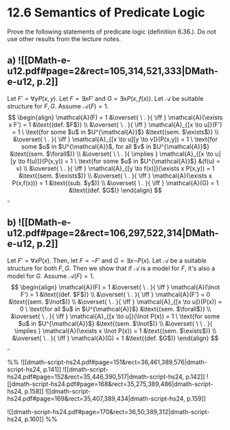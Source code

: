 
# 12.6		Semantics of Predicate Logic
Prove the following statements of predicate logic (definition 6.36.). Do not use other results from the lecture notes.

## a) ![[DMath-e-u12.pdf#page=2&rect=105,314,521,333|DMath-e-u12, p.2]]

Let $F' = \forall y P(x, y)$. Let $F = \exists x F'$ and $G = \exists x P(x, f(x))$. Let $\mathcal{A}$ be suitable structure for $F, G$. Assume $\mathcal{A}(F) = 1$. 
$$
\begin{align}
\mathcal{A}(F) = 1 &\overset{ \ . }{ \iff } \mathcal{A}(\exists x F') = 1 &\text{(def. $F$)} \\
&\overset{ \ . }{ \iff } \mathcal{A}_{[x \to u]}(F') = 1 \ \text{for some $u$ in $U^{\mathcal{A}}$} &\text{(sem. $\exists$)} \\
&\overset{ \ . }{ \iff } \mathcal{A}_{[x \to u][y \to v]}(P(x,y)) = 1 \ \text{for some $u$ in $U^{\mathcal{A}}$, for all $v$ in $U^{\mathcal{A}}$} &\text{(sem. $\forall$)} \\
&\overset{ \ \ . }{ \implies } \mathcal{A}_{[x \to u][y \to f(u)]}(P(x,y)) = 1 \ \text{for some $u$ in $U^{\mathcal{A}}$} &(f(u) = v) \\
&\overset{ \ . }{ \iff } \mathcal{A}_{[y \to f(x)]}(\exists x P(x,y)) = 1 &\text{(sem. $\exists$)} \\
&\overset{ \ . }{ \iff } \mathcal{A}(\exists x P(x,f(x))) = 1 &\text{(sub. $y$)} \\
&\overset{ \ . }{ \iff } \mathcal{A}(G) = 1 &\text{(def. $G$)}
\end{align}
$$
$\square$

## b) ![[DMath-e-u12.pdf#page=2&rect=106,297,522,314|DMath-e-u12, p.2]]

Let $F' = \forall x P(x)$. Then, let $F = \lnot F'$ and $G = \exists x \lnot P(x)$. Let $\mathcal{A}$ be a suitable structure for both $F, G$. Then we show that if $\mathcal{A}$ is a model for $F$, it's also a model for $G$. Assume $\mathcal{A}(F) = 1$.
$$
\begin{align}
\mathcal{A}(F) = 1 &\overset{ \ . }{ \iff } \mathcal{A}(\lnot F') = 1 &\text{(def. $F$)} \\
&\overset{ \ . }{ \iff } \mathcal{A}(F') = 0 &\text{(sem. $\lnot$)} \\
&\overset{ \ . }{ \iff } \mathcal{A}_{[x \to u]}(P(x)) = 0 \ \text{for all $u$ in $U^{\mathcal{A}}$} &\text{(sem. $\forall$)} \\
&\overset{ \ . }{ \iff } \mathcal{A}_{[x \to u]}(\lnot P(x)) = 1 \ \text{for some $u$ in $U^{\mathcal{A}}$} &\text{(sem. $\lnot$)} \\
&\overset{ \ \ . }{ \implies } \mathcal{A}(\exists x \lnot P(x)) = 1 &\text{(sem. $\exists$)} \\
&\overset{ \ . }{ \iff } \mathcal{A}(G) = 1 &\text{(def. $G$)}
\end{align}
$$
$\square$




%% 
![[dmath-script-hs24.pdf#page=151&rect=36,461,389,576|dmath-script-hs24, p.141]]
![[dmath-script-hs24.pdf#page=152&rect=35,446,390,517|dmath-script-hs24, p.142]]
![[dmath-script-hs24.pdf#page=168&rect=35,275,389,486|dmath-script-hs24, p.158]]
![[dmath-script-hs24.pdf#page=169&rect=35,407,389,434|dmath-script-hs24, p.159]]

![[dmath-script-hs24.pdf#page=170&rect=36,50,389,312|dmath-script-hs24, p.160]]
 %%